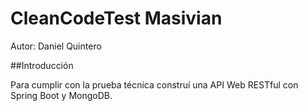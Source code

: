 # CleanCodeTest Masivian

Autor: Daniel Quintero

##Introducción

Para cumplir con la prueba técnica construí una API Web RESTful con Spring Boot y MongoDB.
